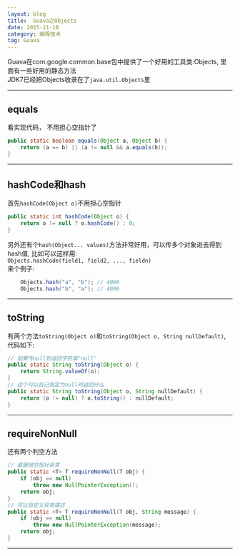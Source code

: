 ```yaml
---
layout: blog
title:  Guava之Objects
date: 2015-11-10
category: 编程技术
tag: Guava
---
```

Guava在com.google.common.base包中提供了一个好用的工具类:Objects, 里面有一些好用的静态方法  
JDK7已经把Objects收录在了`java.util.Objects`里





*****
## equals
看实现代码， 不用担心空指针了

```java
public static boolean equals(Object a, Object b) {
    return (a == b) || (a != null && a.equals(b));
}
```

*****
## hashCode和hash
首先`hashCode(Object o)`不用担心空指针
```java
public static int hashCode(Object o) {
    return o != null ? o.hashCode() : 0;
}
```
另外还有个`hash(Object... values)`方法非常好用，可以传多个对象进去得到hash值, 比如可以这样用:  
`Objects.hashCode(field1, field2, ..., fieldn)`  
来个例子:
```java
    Objects.hash("a", "b"); // 4066
    Objects.hash("b", "a"); // 4096
```

*****
## toString
有两个方法`toString(Object o)`和`toString(Object o, String nullDefault)`, 代码如下:
```java
// 如果传null则返回字符串"null"
public static String toString(Object o) {
    return String.valueOf(o);
}
// 这个可以自己指定为null时返回什么
public static String toString(Object o, String nullDefault) {
    return (o != null) ? o.toString() : nullDefault;
}
```
*****

## requireNonNull
还有两个判空方法
```java
// 直接抛空指针异常
public static <T> T requireNonNull(T obj) {
    if (obj == null)
        throw new NullPointerException();
    return obj;
}
// 可以自定义异常描述
public static <T> T requireNonNull(T obj, String message) {
    if (obj == null)
        throw new NullPointerException(message);
    return obj;
}
```

*****
